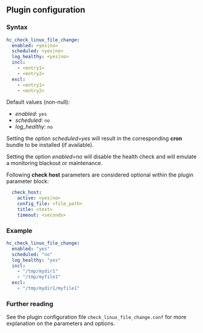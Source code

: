 ## Plugin configuration

### Syntax

```yaml
hc_check_linux_file_change:
  enabled: <yes|no>
  scheduled: <yes|no>
  log_healthy: <yes|no>
  incl:
    - <entry1>
    - <entry2>
  excl:
    - <entry1>
    - <entry2>
```

Default values (non-null):
* *enabled*: `yes`
* *scheduled*: `no`
* *log_healthy*: `no`

Setting the option *scheduled=yes* will result in the corresponding **cron** bundle to be installed (if available).

Setting the option *enabled=no* will disable the health check and will emulate a monitoring blackout or maintenance.

Following **check host** parameters are considered optional within the plugin parameter block:

```yaml
  check_host:
    active: <yes|no>
    config_file: <file_path>
    title: <text>
    timeout: <seconds>
```

### Example

```yaml
hc_check_linux_file_change:
  enabled: "yes"
  scheduled: "no"    
  log_healthy: "yes"
  incl:
    - "/tmp/mydir1"
    - "/tmp/myfile1"
  excl:
    - "/tmp/mydir1/myfile1"  
```

### Further reading

See the plugin configuration file `check_linux_file_change.conf` for more explanation on the parameters and options.
